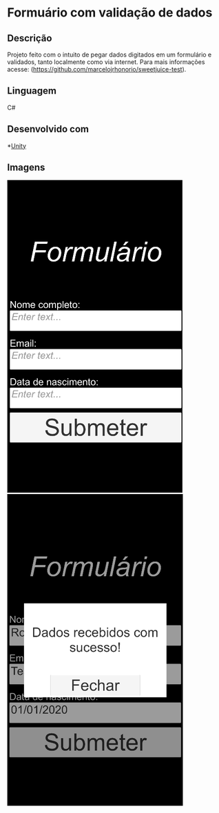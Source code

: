 # Formuário com validação de dados
## Descrição
Projeto feito com o intuito de pegar dados digitados em um formulário e validados, tanto localmente como via internet.
Para mais informações acesse: (https://github.com/marcelojrhonorio/sweetjuice-test).

## Linguagem
C#

## Desenvolvido com
*[Unity](https://unity.com/pt)

## Imagens
![Formulário](https://github.com/RodrigoFernandoSilva/Est-gio-em-Desenvolvimento-Unity-na-Sweet-Media/blob/master/Prints/Formul%C3%A1rio.PNG)
![Mensagem](https://github.com/RodrigoFernandoSilva/Est-gio-em-Desenvolvimento-Unity-na-Sweet-Media/blob/master/Prints/Mensagem.PNG)
